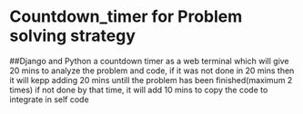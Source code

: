 # Countdown_timer for Problem solving strategy
##Django and Python
a countdown timer as a web terminal which will give 20 mins to analyze the problem and code, if it was not done in 20 mins then it will kepp adding 20 mins untill the problem has been finished(maximum 2 times)
if not done by that time, it will add 10 mins to copy the code to integrate in self code
